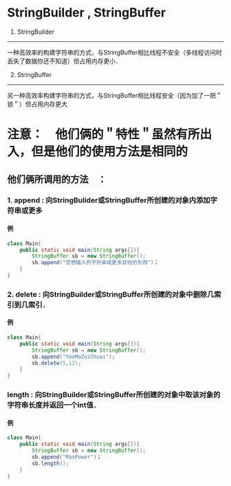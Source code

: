 StringBuilder , StringBuffer
===

1. StringBuilder
---

 一种高效率的构建字符串的方式，与StringBuffer相比线程不安全（多线程访问时丢失了数据你还不知道）但占用内存更小．

2. StringBuffer
---
另一种高效率构建字符串的方式，与StringBuffer相比线程安全（因为加了一把＂锁＂）但占用内存更大

# 注意：　他们俩的＂特性＂虽然有所出入，但是他们的使用方法是相同的
## 他们俩所调用的方法　：　
### 1. append : 向StringBulider或StringBuffer所创建的对象内添加字符串或更多
#### 例
```java
class Main{
    public static void main(String args[]){
        StringBuffer sb = new StringBuffer();
        sb.append("您想输入的字符串或更多其他的东西")；
    }
}
```
### 2. delete : 向StringBuilder或StringBuffer所创建的对象中删除几索引到几索引．
#### 例
```java
class Main{
    public static void main(String args[]){
        StringBuffer sb = new StringBuffer();
        sb.append("YooMoZuiShuai");
        sb.delete(5,12);
    }
}
```
### length : 向StringBuilder或StringBuffer所创建的对象中取该对象的字符串长度并返回一个int值．
#### 例
```java
class Main{
    public static void main(String args[]){
        StringBuffer sb = new StringBuffer();
        sb.append("MaxPower")；
        sb.length();
    }
}
```
